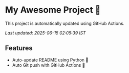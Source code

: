 # My Awesome Project 🚀

This project is automatically updated using GitHub Actions.

_Last updated: 2025-06-15 02:05:39 IST_

## Features
- Auto-update README using Python 🐍
- Auto Git push with GitHub Actions 🤖
